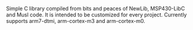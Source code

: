 Simple C library compiled from bits and peaces of NewLib, MSP430-LibC and Musl code.
It is intended to be customized for every project.
Currently supports arm7-dtmi, arm-cortex-m3 and arm-cortex-m0.

